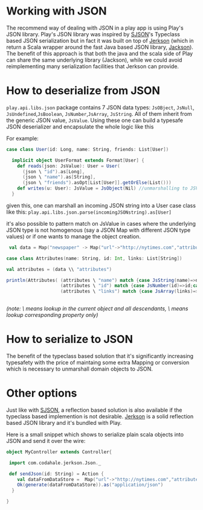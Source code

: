 # Working with JSON

The recommend way of dealing with JSON in a play app is using Play's JSON library. Play's JSON library was inspired by [SJSON](https://github.com/debasishg/sjson)'s Typeclass based JSON serialization but in fact it was built on top of [Jerkson](https://github.com/codahale/jerkson/) (which in return a Scala wrapper around the fast Java based JSON library, [Jackson](http://jackson.codehaus.org/)). The benefit of this approach is that both the java and the scala side of Play can share the same underlying library (Jackson), while we could avoid reimplementing many serialization facilities that Jerkson can provide.

# How to deserialize from JSON 
 ```play.api.libs.json``` package contains 7 JSON data types: ```JsOBject```, ```JsNull```, ```JsUndefined```,```JsBoolean```, ```JsNumber```,```JsArray```, ```JsString```. All of them inherit from the generic JSON value, ```JsValue```.
Using these one can build a typesafe JSON deserializer and encapsulate the whole logic like this

For example:

```scala
case class User(id: Long, name: String, friends: List[User])

  implicit object UserFormat extends Format[User] {
    def reads(json: JsValue): User = User(
      (json \ "id").as[Long],
      (json \ "name").as[String],
      (json \ "friends").asOpt[List[User]].getOrElse(List()))
    def writes(u: User): JsValue = JsObject(Nil) //unmarshalling to JSValue is covered bellow 
  }
```

given this, one can marshall an incoming JSON string into a User case class like this:  ```play.api.libs.json.parse(incomingJSONstring).as[User]```

it's also possible to pattern match on JsValue in cases where the underlying JSON type is not homogenous (say a JSON Map with different JSON type values) or if one wants to manage the object creation.

```scala
 val data = Map("newspaper" -> Map("url"->"http://nytimes.com","attributes"-> Map("name"->"nytimes", "country"->"US","id"->25), "links"->List("http://link1","http://link2")))

case class Attributes(name: String, id: Int, links: List[String])

val attributes = (data \\ "attributes") 

println(Attributes( (attributes \ "name") match {case JsString(name)=>name;case _ => ""},
                    (attributes \ "id") match {case JsNumber(id)=>id;case _ => 0},
                    (attributes \ "links") match {case JsArray(links)=>links;case _ => Nil}))
   
```
_(note: \\ means lookup in the current object and all descendants, \ means lookup corresponding property only)_

 

# How to serialize to JSON
The benefit of the typeclass based solution that it's significantly increasing typesafety with the price of maintaing some extra Mapping or conversion which is necessary to unmarshall domain objects to JSON.


 
# Other options

Just like with [SJSON](https://github.com/debasishg/sjson), a reflection based solution is also available if the typeclass based implemention is not desirable. [Jerkson](https://github.com/codahale/jerkson/) is a solid reflection based JSON library and it's bundled with Play. 

Here is a small snippet which shows to serialize plain scala objects into JSON and send it over the wire:
```scala
object MyController extends Controller{

 import com.codahale.jerkson.Json._

 def sendJson(id: String) = Action {
    val dataFromDataStore =  Map("url"->"http://nytimes.com","attributes"-> Map("name"->"nytimes", "country"->"US","id"->25), "links"->List("http://link1","http://link2")
    Ok(generate(dataFromDataStore)).as("application/json")
  }

}
```